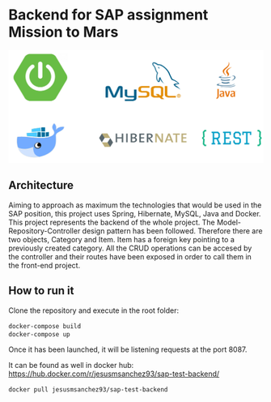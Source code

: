 # Backend for SAP assignment Mission to Mars

![Technologies](background.png)

## Architecture

Aiming to approach as maximum the technologies that would be used in the SAP position, this project uses Spring, Hibernate, MySQL, Java and Docker.
This project represents the backend of the whole project. 
The Model-Repository-Controller design pattern has been followed. Therefore there are two objects, Category and Item. Item has a foreign key pointing to a previously created category.
All the CRUD operations can be accesed by the controller and their routes have been exposed in order to call them in the front-end project.

## How to run it

Clone the repository and execute in the root folder:
```
docker-compose build
docker-compose up
```

Once it has been launched, it will be listening requests at the port 8087.

It can be found as well in docker hub: https://hub.docker.com/r/jesusmsanchez93/sap-test-backend/

```
docker pull jesusmsanchez93/sap-test-backend
```

